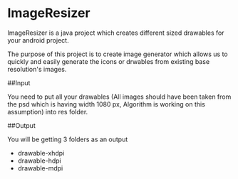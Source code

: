 ImageResizer
============

ImageResizer is a java project which creates different sized drawables for your android project.

The purpose of this project is to create image generator which allows us to quickly and easily generate the icons or drwables from existing base resolution's images.

##Input

You need to put all your drawables (All images should have been taken from the psd which is having width 1080 px, Algorithm is working on this assumption) into res folder.


##Output

You will be getting 3 folders as an output

* drawable-xhdpi
* drawable-hdpi
* drawable-mdpi


